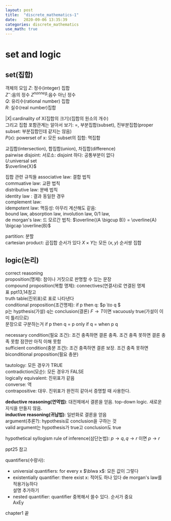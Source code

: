 ```yaml
---
layout: post
title:  "discrete_mathematics-1"
date:   2020-09-06 13:35:39
categories: discrete_mathematics
use_math: true
---
```

# set and logic

## set(집합)
객체의 모임
$Z$: 정수(integer) 집합   
$Z^-$:음의 정수  $Z^{nonneg}$:음수 아닌 정수   
$Q$: 유리수(rational number) 집합   
$R$: 실수(real number)집합   

$|X|$:cardinality of X(집합의 크기)(집합의 원소의 개수)   
그리고 집합 포함관계는 알아서 보기: =, 부분집합(subset), 진부분집합(proper subset: 부분집합인데 같지는 않음)   
$P(x)$: powerset of x: 모든 subset의 집합: 멱집합   

교집합(intersection), 합집합(union), 차집합(difference)   
pairwise disjoint: 서로소: disjoint 하다: 공통부분이 없다   
$U$:universal set   
$\overline{X}$   

집합 관련 규칙들
associative law: 결합 법칙   
commuative law: 교환 법칙   
distributive law: 분배 법칙   
identity law : 결과 동일한 경우   
complement law:    
idempotent law: 멱등성: 아무리 계산해도 같음:   
bound law, absorption law, involution law, 0/1 law,    
de morgan's law: 드 모르간 법칙: $\overline{(A \bigcup B)} = \overline{A} \bigcap \overline{B}$   

partition: 분할    
cartesian product: 곱집합
    순서가 있다
    $X \times Y$는 모든 $(x,y)$ 순서쌍 집합   


## logic(논리)   
correct reasoning   
proposition(명제): 참이나 거짓으로 판명할 수 있는 문장   
compound proposition(복합 명제): connectives(연결사)로 연결된 명제   
표 ppt13,14참고   
truth table(진위표)로 표로 나타낸다   
conditional proposition(조건명제): if p then q: $p \to q $    
p는 hypthesis(가설) q는 conclusion(결론)
$F \to T$이면 vacuously true(가설이 이미 틀리므로)   
문장으로 구분하는거
if p then q = p only if q = when p q

necessary condition(필요 조건): 조건 충족하면 결론 충족. 조건 충족 못하면 결론 충족 못함 잠깐만 아직 이해 못함   
sufficient condition(충분 조건): 조건 충족하면 결론 보장. 조건 충족 못하면 
biconditional proposition(필요 충분)

tautology: 모든 경우가 TRUE   
contradiction(모순): 모든 경우가 FALSE   
logically equivalent: 진위표가 같음   
converse: 역    
contrapositive: 대우. 진위표가 완전히 같아서 증명할 때 사용한다.   

**deductive reasoning(연역법)**: 대전제에서 결론을 얻음. top-down logic. 새로운 지식을 만들지 않음.    
**inductive reasoning(귀납법)**: 일반화로 결론을 얻음   
argument(추론?): hypothesis로 conclusion을 구하는 것   
valid argument는 hypothesis가 true고 conclusion도 true   

hypothetical syllogism rule of inference(삼단논법): $p \to q, q \to r$ 이면 $p \to r$

ppt25 참고


quantifiers(수량사): 
- universial quantifiers: for every x $\blwa x$: 모든 값이 그렇다   
- existentially quantifier: there exist x: 적어도 하나 있다
de morgan's law를 적용가능하다   
설명 추가하기
- nested quantifier: quantifier 중복해서 쓸수 있다. 순서가 중요   
AxEy

chapter1 끝